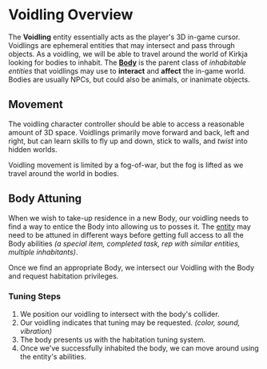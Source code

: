 # Voidling Overview

The **Voidling** entity essentially acts as the player's 3D in-game cursor. Voidlings are ephemeral entities that may intersect and pass through objects. As a voidling, we will be able to travel around the world of Kirkja looking for bodies to inhabit. The [**Body**](../Body) is the parent class of _inhabitable entities_ that voidlings may use to **interact** and **affect** the in-game world. Bodies are usually NPCs, but could also be animals, or inanimate objects.

## Movement
The voidling character controller should be able to access a reasonable amount of 3D space. Voidlings primarily move  forward and back, left and right, but can learn skills to fly up and down, stick to walls, and _twist_ into hidden worlds.

Voidling movement is limited by a fog-of-war, but the fog is lifted as we travel around the world in bodies.

## Body Attuning
When we wish to take-up residence in a new Body, our voidling needs to find a way to entice the Body into allowing us to posses it. The [entity](../) may need to be attuned in different ways before getting full access to all the Body abilities _(a special item, completed task, rep with similar entities, multiple inhabitants)_.

Once we find an appropriate Body, we intersect our Voidling with the Body and request habitation privileges.

### Tuning Steps
1. We position our voidling to intersect with the body's collider.
1. Our voidling indicates that tuning may be requested. _(color, sound, vibration)_
1. The body presents us with the habitation tuning system.
1. Once we've successfully inhabited the body, we can move around using the entity's abilities.
